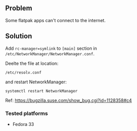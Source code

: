 ## Problem
Some flatpak apps can't connect to the internet.

## Solution
Add `rc-manager=symlink` to `[main]` section in  `/etc/NetworkManager/NetworkManager.conf`.

Deelte the file at location:
```
/etc/resolv.conf
```
and restart NetworkManager:
```
systemctl restart NetworkManager
```

Ref: https://bugzilla.suse.com/show_bug.cgi?id=1128358#c4

### Tested platforms
- Fedora 33